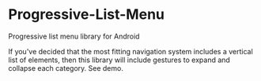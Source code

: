# Progressive-List-Menu
Progressive list menu library for Android

If you've decided that the most fitting navigation system includes a vertical list of elements, then this library will include gestures to expand and collapse each category. See demo.
